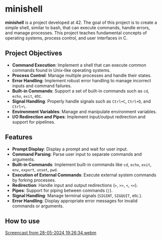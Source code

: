 # minishell

**minishell** is a project developed at 42. The goal of this project is to create a simple shell, similar to bash, that can execute commands, handle errors, and manage processes. This project teaches fundamental concepts of operating systems, process control, and user interfaces in C.

## Project Objectives

- **Command Execution**: Implement a shell that can execute common commands found in Unix-like operating systems.
- **Process Control**: Manage multiple processes and handle their states.
- **Error Handling**: Implement robust error handling to manage incorrect inputs and command failures.
- **Built-in Commands**: Support a set of built-in commands such as `cd`, `echo`, `exit`, etc.
- **Signal Handling**: Properly handle signals such as `Ctrl+C`, `Ctrl+D`, and `Ctrl+\`.
- **Environment Variables**: Manage and manipulate environment variables.
- **I/O Redirection and Pipes**: Implement input/output redirection and support for pipelines.

## Features

- **Prompt Display**: Display a prompt and wait for user input.
- **Command Parsing**: Parse user input to separate commands and arguments.
- **Built-in Commands**: Implement built-in commands like `cd`, `echo`, `exit`, `env`, `export`, `unset`, `pwd`.
- **Execution of External Commands**: Execute external system commands by forking processes.
- **Redirection**: Handle input and output redirections (`>`, `>>`, `<`, `<<`).
- **Pipes**: Support for piping between commands (`|`).
- **Signal Handling**: Manage terminal signals (`SIGINT`, `SIGQUIT`, etc.).
- **Error Handling**: Display appropriate error messages for invalid commands or arguments.

## How to use
[Screencast from 28-05-2024 19:26:34.webm](https://github.com/brunofmsilva11/Minishell/assets/117391049/0a8159d9-a351-4ddd-81a0-b3f2986a73b2)
